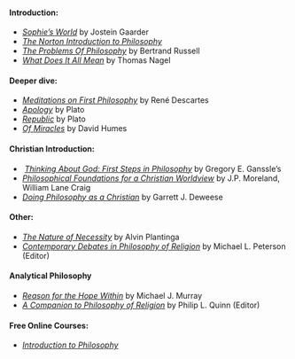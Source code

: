 #### Introduction:
- [_Sophie’s World_](https://www.goodreads.com/book/show/10959.Sophie_s_World?ref=nav_sb_ss_1_14) by Jostein Gaarder
- [_The Norton Introduction to Philosophy_](https://www.goodreads.com/book/show/22760453-the-norton-introduction-to-philosophy?from_search=true&from_srp=true&qid=RP5h7F9vhu&rank=1)
- [_The Problems Of Philosophy_](https://www.goodreads.com/book/show/31799.The_Problems_of_Philosophy?ref=nav_sb_ss_1_21) by Bertrand Russell
- [_What Does It All Mean_](https://www.goodreads.com/book/show/100021.What_Does_It_All_Mean_A_Very_Short_Introduction_to_Philosophy?ref=nav_sb_ss_1_21) by Thomas Nagel

#### Deeper dive:
- [_Meditations on First Philosophy_](https://www.goodreads.com/book/show/30658.Meditations_on_First_Philosophy) by René Descartes
- [_Apology_](https://www.goodreads.com/book/show/73945.Apology) by Plato
- [_Republic_](https://www.goodreads.com/book/show/30289.The_Republic) by Plato
- [_Of Miracles_](https://www.goodreads.com/book/show/3586107-of-miracles) by David Humes

#### Christian Introduction:
-  [_Thinking About God: First Steps in Philosophy_](https://www.goodreads.com/book/show/3124936-thinking-about-god?from_search=true&from_srp=true&qid=pYC6OWFn6v&rank=1) by Gregory E. Ganssle’s
- [_Philosophical Foundations for a Christian Worldview_](https://www.goodreads.com/en/book/show/148102) by J.P. Moreland, William Lane Craig
- [_Doing Philosophy as a Christian_](https://www.goodreads.com/en/book/show/11410258) by Garrett J. Deweese

#### Other:
- [_The Nature of Necessity_](https://www.goodreads.com/book/show/634213.The_Nature_of_Necessity?ref=nav_sb_ss_3_20) by Alvin Plantinga
- [_Contemporary Debates in Philosophy of Religion_](https://www.goodreads.com/book/show/31918.Contemporary_Debates_in_Philosophy_of_Religion?from_search=true&from_srp=true&qid=GFGKpvsBx7&rank=1) by Michael L. Peterson (Editor)

#### Analytical Philosophy
- [_Reason for the Hope Within_](https://www.goodreads.com/en/book/show/254792) by Michael J. Murray
- [_A Companion to Philosophy of Religion_](https://www.goodreads.com/en/book/show/7958874) by Philip L. Quinn (Editor)

#### Free Online Courses:
- [_Introduction to Philosophy_](https://www.coursera.org/learn/philosophy)